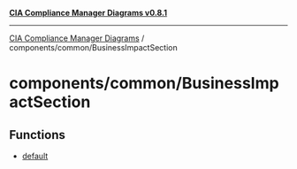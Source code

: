 [**CIA Compliance Manager Diagrams v0.8.1**](../../../README.md)

***

[CIA Compliance Manager Diagrams](../../../modules.md) / components/common/BusinessImpactSection

# components/common/BusinessImpactSection

## Functions

- [default](functions/default.md)
